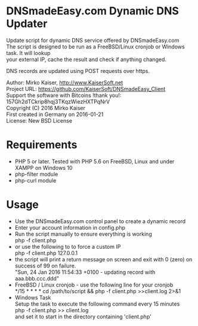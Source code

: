 DNSmadeEasy.com Dynamic DNS Updater
===================================
Update script for dynamic DNS service offered by DNSmadeEasy.com    
The script is designed to be run as a FreeBSD/Linux cronjob or Windows task. It will lookup    
your external IP, cache the result and check if anything changed.   
    
DNS records are updated using POST requests over https.   
    
Author: Mirko Kaiser, http://www.KaiserSoft.net   
Project URL: https://github.com/KaiserSoft/DNSmadeEasy_Client    
Support the software with Bitcoins !thank you!: 157Gh2dTCkrip8hqj3TKqzWiezHXTPqNrV    
Copyright (C) 2016 Mirko Kaiser    
First created in Germany on 2016-01-21    
License: New BSD License    
    

Requirements
============
* PHP 5 or later. Tested with PHP 5.6 on FreeBSD, Linux and under XAMPP on Windows 10
* php-filter module
* php-curl module


Usage
=====
*  Use the DNSmadeEasy.com control panel to create a dynamic record
*  Enter your account information in config.php
*  Run the script manually to ensure everything is working    
   php -f client.php
* or use the following to to force a custom IP    
   php -f client.php 127.0.0.1
* the script will print a return message on screen and exit with 0 (zero) on success of 99 on failure.    
  "Sun, 24 Jan 2016 11:54:33 +0100 - updating record with aaa.bbb.ccc.ddd"
* FreeBSD / Linux cronjob - use the following line for your cronjob    
  */15 * * * * cd /path/to/script && php -f client.php >>client.log 2>&1
* Windows Task    
  Setup the task to execute the following command every 15 minutes    
  php -f client.php >> client.log    
  and set it to start in the directory containing 'client.php'
